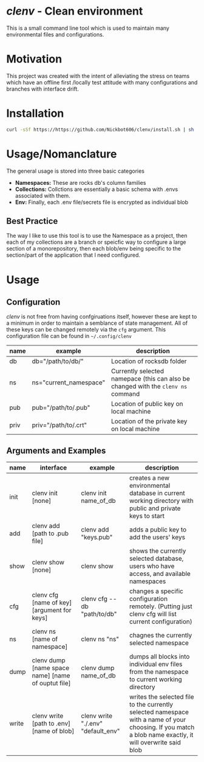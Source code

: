 # *clenv* - Clean environment
This is a small command line tool which is used to maintain many environmental files and configurations. 

# Motivation
This project was created with the intent of alleviating the stress on teams which have an offline first /locally test attitude with many configurations and branches with interface drift. 

# Installation

```bash
curl -sSf https://https://github.com/Nickbot606/clenv/install.sh | sh
```

# Usage/Nomanclature

The general usage is stored into three basic categories 
- **Namespaces:** These are rocks db's column families
- **Collections:** Collctions are essentially a basic schema with .envs associated with them. 
- **Env:** Finally, each .env file/secrets file is encrypted as individual blob

## Best Practice
The way I like to use this tool is to use the Namespace as a project, then each of my collections are a branch or speicfic way to configure a large section of a monorepository, then each blob/env being specific to the section/part of the application that I need configured.

# Usage
## Configuration
*clenv* is not free from having confgiruations itself, however these are kept to a minimum in order to maintain a semblance of state management. All of these keys can be changed remotely via the `cfg` argument.
This configuration file can be found in `~/.config/clenv`

| name | example | description |
| --- | --- | --- |
| db | db="/path/to/db/" | Location of rocksdb folder |
| ns | ns="current_namespace" | Currently selected namepace (this can also be changed with the `clenv ns` command |
| pub | pub="/path/to/.pub" | Location of public key on local machine |
| priv | priv="/path/to/.crt" | Location of the private key on local machine |

## Arguments and Examples
| name | interface | example | description |
| --- | --- | --- | --- |
| init | clenv init [none] | clenv init name_of_db | creates a new environmental database in current working directory with public and private keys to start |
| add | clenv add [path to .pub file] | clenv add "keys.pub" | adds a public key to add the users' keys | 
| show | clenv show [none] | clenv show | shows the currently selected database, users who have access, and available namespaces | 
| cfg | clenv cfg [name of key] [argument for keys] | clenv cfg --db "path/to/db" | changes a specific configuration remotely. (Putting just clenv cfg will list current configuration) |
| ns | clenv ns [name of namespace] | clenv ns "ns" | chagnes the currently selected namespace |
| dump | clenv dump [name space name] [name of ouptut file] | clenv dump name_of_db | dumps all blocks into individual env files from the namespace to current working directory |
| write | clenv write [path to .env] [name of blob] | clenv write "./.env" "default_env" | writes the selected file to the currently selected namespace with a name of your choosing. If you match a blob name exactly, it will overwrite said blob | 

